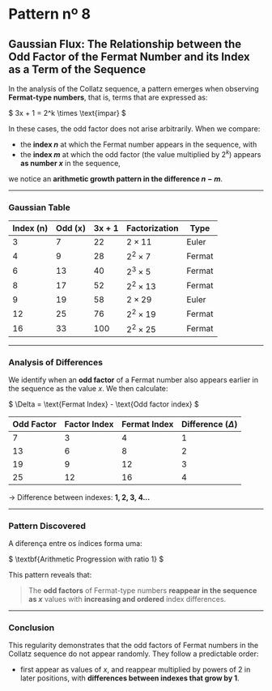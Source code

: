 # Pattern nº 8

## Gaussian Flux: The Relationship between the Odd Factor of the Fermat Number and its Index as a Term of the Sequence

In the analysis of the Collatz sequence, a pattern emerges when observing **Fermat-type numbers**, that is, terms that are expressed as:

$
3x + 1 = 2^k \times \text{ímpar}
$

In these cases, the odd factor does not arise arbitrarily. When we compare:

- the **index $n$** at which the Fermat number appears in the sequence, with
- the **index $m$** at which the odd factor (the value multiplied by $2^k$) appears **as number $x$** in the sequence,

we notice an **arithmetic growth pattern in the difference $n - m$**.

---

### Gaussian Table

| Index (n) | Odd (x) | 3x + 1 | Factorization     | Type   |
|------------|-----------|--------------|------------------|--------|
| 3          | 7         | 22           | $2 \times 11$      | Euler  |
| 4          | 9         | 28           | $2^2 \times 7$     | Fermat |
| 6          | 13        | 40           | $2^3 \times 5$     | Fermat |
| 8          | 17        | 52           | $2^2 \times 13$    | Fermat |
| 9          | 19        | 58           | $2 \times 29$      | Euler  |
| 12         | 25        | 76           | $2^2 \times 19$    | Fermat |
| 16         | 33        | 100          | $2^2 \times 25$    | Fermat |

---

### Analysis of Differences

We identify when an **odd factor** of a Fermat number also appears earlier in the sequence as the value $x$. We then calculate:

$
\Delta = \text{Fermat Index} - \text{Odd factor index}
$

| Odd Factor | Factor Index | Fermat Index | Difference ($\Delta$) |
|-------------|------------------|------------------|---------------------------|
| 7           | 3                | 4                | 1                         |
| 13          | 6                | 8                | 2                         |
| 19          | 9                | 12               | 3                         |
| 25          | 12               | 16               | 4                         |

→ Difference between indexes: **1, 2, 3, 4...**

---

### Pattern Discovered

A diferença entre os índices forma uma:

$
\textbf{Arithmetic Progression with ratio 1}
$

This pattern reveals that:

> The **odd factors** of Fermat-type numbers **reappear in the sequence as $x$** values ​​with **increasing and ordered** index differences.

---

### Conclusion

This regularity demonstrates that the odd factors of Fermat numbers in the Collatz sequence do not appear randomly. They follow a predictable order:

- first appear as values ​​of $x$, and reappear multiplied by powers of 2 in later positions, with **differences between indexes that grow by 1**.